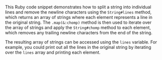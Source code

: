 This Ruby code snippet demonstrates how to split a string into individual lines and remove the newline characters using the `String#lines` method, which returns an array of strings where each element represents a line in the original string. The `.map(&:chomp)` method is then used to iterate over the array of strings and apply the `String#chomp` method to each element, which removes any trailing newline characters from the end of the string.

The resulting array of strings can be accessed using the `lines` variable. For example, you could print out all the lines in the original string by iterating over the `lines` array and printing each element.